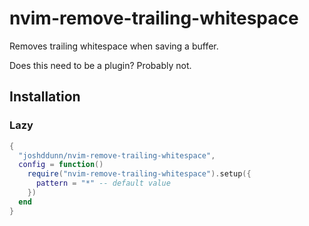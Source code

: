 # nvim-remove-trailing-whitespace

Removes trailing whitespace when saving a buffer.

Does this need to be a plugin? Probably not.

## Installation

### Lazy

```lua
{
  "joshddunn/nvim-remove-trailing-whitespace",
  config = function()
    require("nvim-remove-trailing-whitespace").setup({
      pattern = "*" -- default value
    })
  end
}
```
